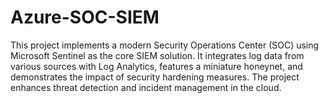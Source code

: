 # Azure-SOC-SIEM
This project implements a modern Security Operations Center (SOC) using Microsoft Sentinel as the core SIEM solution. It integrates log data from various sources with Log Analytics, features a miniature honeynet, and demonstrates the impact of security hardening measures. The project enhances threat detection and incident management in the cloud.
